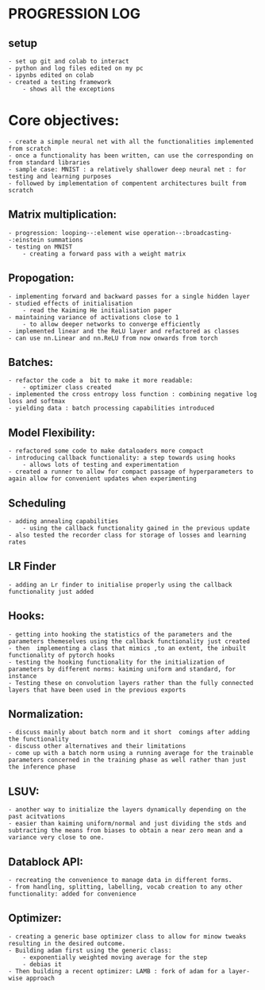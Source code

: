 # PROGRESSION LOG

## setup

	- set up git and colab to interact 
	- python and log files edited on my pc
	- ipynbs edited on colab
	- created a testing framework
		- shows all the exceptions 

# Core objectives:
	
	- create a simple neural net with all the functionalities implemented from scratch
	- once a functionality has been written, can use the corresponding on from standard libraries
	- sample case: MNIST : a relatively shallower deep neural net : for testing and learning purposes
	- followed by implementation of compentent architectures built from scratch

## Matrix multiplication:

	- progression: looping--:element wise operation--:broadcasting--:einstein summations
	- testing on MNIST
		- creating a forward pass with a weight matrix 

## Propogation:

	- implementing forward and backward passes for a single hidden layer
	- studied effects of initialisation 
		- read the Kaiming He initialisation paper
	- maintaining variance of activations close to 1 
		- to allow deeper networks to converge efficiently
	- implemented linear and the ReLU layer and refactored as classes
	- can use nn.Linear and nn.ReLU from now onwards from torch

## Batches:
	
	- refactor the code a  bit to make it more readable:
		- optimizer class created
	- implemented the cross entropy loss function : combining negative log loss and softmax 
	- yielding data : batch processing capabilities introduced 

## Model Flexibility:

	- refactored some code to make dataloaders more compact 
	- introducing callback functionality: a step towards using hooks
		- allows lots of testing and experimentation 
	- created a runner to allow for compact passage of hyperparameters to again allow for convenient updates when experimenting
	 

## Scheduling 

	- adding annealing capabilities 
		- using the callback functionality gained in the previous update
	- also tested the recorder class for storage of losses and learning rates

## LR Finder
	
	- adding an Lr finder to initialise properly using the callback functionality just added
	
## Hooks:
	
	- getting into hooking the statistics of the parameters and the parameters themeselves using the callback functionality just created
	- then  implementing a class that mimics ,to an extent, the inbuilt functionality of pytorch hooks
	- testing the hooking functionality for the initialization of parameters by different norms: kaiming uniform and standard, for instance
	- Testing these on convolution layers rather than the fully connected layers that have been used in the previous exports

## Normalization:

	- discuss mainly about batch norm and it short  comings after adding the functionality 
	- discuss other alternatives and their limitations
	- come up with a batch norm using a running average for the trainable parameters concerned in the training phase as well rather than just the inference phase 

## LSUV:
	
	- another way to initialize the layers dynamically depending on the past acitvations
	- easier than kaiming uniform/normal and just dividing the stds and subtracting the means from biases to obtain a near zero mean and a variance very close to one.

## Datablock API:

	- recreating the convenience to manage data in different forms.
	- from handling, splitting, labelling, vocab creation to any other functionality: added for convenience

## Optimizer:
	
	- creating a generic base optimizer class to allow for minow tweaks resulting in the desired outcome.
	- Building adam first using the generic class:
		- exponentially weighted moving average for the step
		- debias it 
	- Then building a recent optimizer: LAMB : fork of adam for a layer-wise approach
